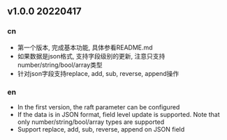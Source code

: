 ## v1.0.0 20220417

### cn
- 第一个版本, 完成基本功能, 具体参看README.md
- 如果数据是json格式, 支持字段级别的更新, 注意只支持number/string/bool/array类型
- 针对json字段支持replace, add, sub, reverse, append操作

### en
- In the first version, the raft parameter can be configured
- If the data is in JSON format, field level update is supported. Note that only number/string/bool/array types are supported
- Support replace, add, sub, reverse, append on JSON field
 


